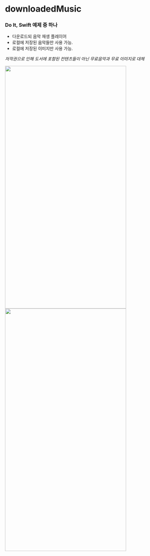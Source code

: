 # downloadedMusic
### Do It, Swift 예제 중 하나
- 다운로드되 음악 재생 플레이어
- 로컬에 저장된 음악들만 사용 가능.
- 로컬에 저장된 이미지만 사용 가능.

*저작권으로 인해 도서에 포함된 컨텐츠들이 아닌 무료음악과 무료 이미지로 대체*

<img src = "https://user-images.githubusercontent.com/76980015/230802790-24aab49d-93aa-454d-8e12-4f6ff244e7f3.png" width = "400" height = "800" align='left' />
<img src = "https://user-images.githubusercontent.com/76980015/230802796-0849a111-41bd-465a-8584-1df7d17821f4.png" width = "400" height = "800" />

